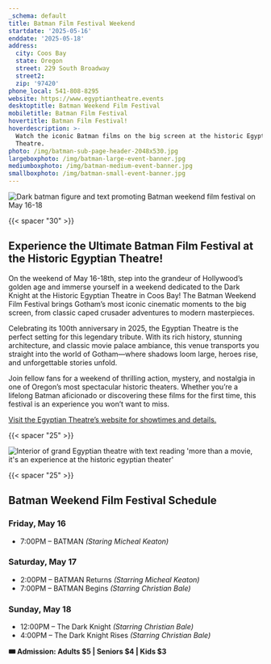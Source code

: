 ```yaml
---
_schema: default
title: Batman Film Festival Weekend
startdate: '2025-05-16'
enddate: '2025-05-18'
address:
  city: Coos Bay
  state: Oregon
  street: 229 South Broadway
  street2:
  zip: '97420'
phone_local: 541-808-8295
website: https://www.egyptiantheatre.events
desktoptitle: Batman Weekend Film Festival
mobiletitle: Batman Film Festival
hovertitle: Batman Film Festival!
hoverdescription: >-
  Watch the iconic Batman films on the big screen at the historic Egyptian
  Theatre.
photo: /img/batman-sub-page-header-2048x530.jpg
largeboxphoto: /img/batman-large-event-banner.jpg
mediumboxphoto: /img/batman-medium-event-banner.jpg
smallboxphoto: /img/batman-small-event-banner.jpg
---
```

![Dark batman figure and text promoting Batman weekend film festival on May 16-18](/img/batman-page-header.jpg)

{{< spacer "30" >}}

## **Experience the Ultimate Batman Film Festival at the Historic Egyptian Theatre!**

On the weekend of May 16-18th, step into the grandeur of Hollywood’s golden age and immerse yourself in a weekend dedicated to the Dark Knight at the Historic Egyptian Theatre in Coos Bay! The Batman Weekend Film Festival brings Gotham’s most iconic cinematic moments to the big screen, from classic caped crusader adventures to modern masterpieces.

Celebrating its 100th anniversary in 2025, the Egyptian Theatre is the perfect setting for this legendary tribute. With its rich history, stunning architecture, and classic movie palace ambiance, this venue transports you straight into the world of Gotham—where shadows loom large, heroes rise, and unforgettable stories unfold.

Join fellow fans for a weekend of thrilling action, mystery, and nostalgia in one of Oregon’s most spectacular historic theaters. Whether you’re a lifelong Batman aficionado or discovering these films for the first time, this festival is an experience you won’t want to miss.

<a href="https://www.egyptiantheatre.events/" target="_blank" rel="noopener">Visit the Egyptian Theatre’s website for showtimes and details.</a>

{{< spacer "25" >}}

![Interior of grand Egyptian theatre with text reading 'more than a movie, it's an experience at the historic egyptian theater'](/img/interior-panoramic-695x405.jpg)

{{< spacer "25" >}}

## Batman Weekend Film Festival Schedule

### Friday, May 16

* 7:00PM – BATMAN *(Staring Micheal Keaton)*

### Saturday, May 17

* 2:00PM – BATMAN Returns *(Starring Micheal Keaton)*
* 7:00PM – BATMAN Begins *(Starring Christian Bale)*

### Sunday, May 18

* 12:00PM – The Dark Knight *(Starring Christian Bale)*
* 4:00PM – The Dark Knight Rises *(Starring Christian Bale)*

**🎟 Admission: Adults $5 \| Seniors $4 \| Kids $3**